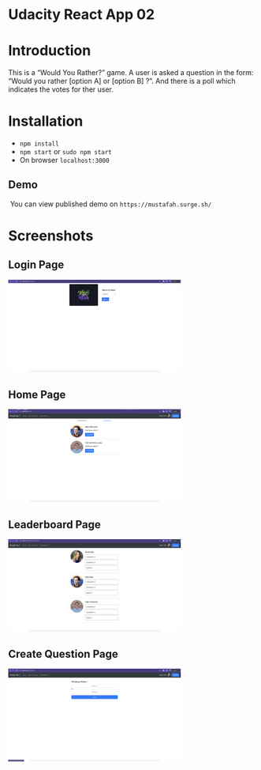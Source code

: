 # Udacity React App 02
# Introduction
This is a “Would You Rather?” game. A user is asked a question in the form: “Would you rather [option A] or [option B] ?”. And there is a poll  which indicates the votes for ther user.

# Installation

* `npm install`
* `npm start` or `sudo npm start`
* On browser `localhost:3000`

## Demo
​	You can view published demo on `https://mustafah.surge.sh/`

# Screenshots

## Login Page

<img src="screenshots/login.png"  width="350">

## Home Page

<img src="screenshots/home.png"  width="350">

## Leaderboard Page

<img src="screenshots/leaderboard.png"  width="350">

## Create Question Page

<img src="screenshots/create-question.png"  width="350">

